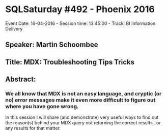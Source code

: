 # SQLSaturday #492 - Phoenix 2016
Event Date: 16-04-2016 - Session time: 13:45:00 - Track: BI Information Delivery
## Speaker: Martin Schoombee
## Title: MDX: Troubleshooting Tips  Tricks
## Abstract:
### We all know that MDX is not an easy language, and cryptic (or no) error messages make it even more difficult to figure out where you have gone wrong.

In this session I will share (and demonstrate) very useful ways to find out the reason(s) behind your MDX query not returning the correct results...or any results for that matter.
